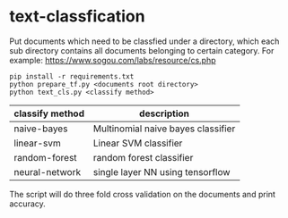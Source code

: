 # text-classfication

Put documents which need to be classfied under a directory, which each sub directory contains all documents belonging to certain category. For example: https://www.sogou.com/labs/resource/cs.php
```
pip install -r requirements.txt
python prepare_tf.py <documents root directory>
python text_cls.py <classify method>
```
| classify method | description |
| --------------- | ----------- |
| naive-bayes | Multinomial naive bayes classifier |
| linear-svm | Linear SVM classifier |
| random-forest | random forest classifier |
| neural-network | single layer NN using tensorflow |

The script will do three fold cross validation on the documents and print accuracy.
